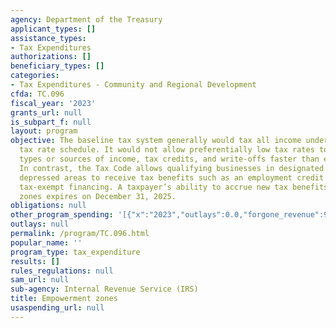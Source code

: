 ```yaml
---
agency: Department of the Treasury
applicant_types: []
assistance_types:
- Tax Expenditures
authorizations: []
beneficiary_types: []
categories:
- Tax Expenditures - Community and Regional Development
cfda: TC.096
fiscal_year: '2023'
grants_url: null
is_subpart_f: null
layout: program
objective: The baseline tax system generally would tax all income under the regular
  tax rate schedule. It would not allow preferentially low tax rates to apply to certain
  types or sources of income, tax credits, and write-offs faster than economic depreciation.
  In contrast, the Tax Code allows qualifying businesses in designated economically
  depressed areas to receive tax benefits such as an employment credit and special
  tax-exempt financing. A taxpayer’s ability to accrue new tax benefits for empowerment
  zones expires on December 31, 2025.
obligations: null
other_program_spending: '[{"x":"2023","outlays":0.0,"forgone_revenue":90000000.0},{"x":"2024","outlays":0.0,"forgone_revenue":90000000.0},{"x":"2025","outlays":0.0,"forgone_revenue":100000000.0}]'
outlays: null
permalink: /program/TC.096.html
popular_name: ''
program_type: tax_expenditure
results: []
rules_regulations: null
sam_url: null
sub-agency: Internal Revenue Service (IRS)
title: Empowerment zones
usaspending_url: null
---
```

